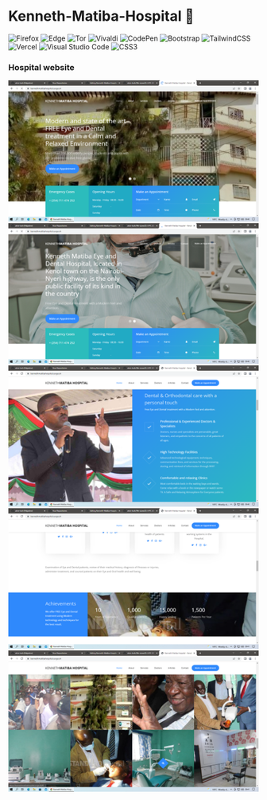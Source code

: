 # Kenneth-Matiba-Hospital 🏥
![Firefox](https://img.shields.io/badge/Firefox-FF7139?style=for-the-badge&logo=Firefox-Browser&logoColor=white) ![Edge](https://img.shields.io/badge/Edge-0078D7?style=for-the-badge&logo=Microsoft-edge&logoColor=white) ![Tor](https://img.shields.io/badge/Tor-7D4698?style=for-the-badge&logo=Tor-Browser&logoColor=white) ![Vivaldi](https://img.shields.io/badge/Vivaldi-EF3939?style=for-the-badge&logo=Vivaldi&logoColor=white) ![CodePen](https://img.shields.io/badge/Codepen-000000?style=for-the-badge&logo=codepen&logoColor=white) ![Bootstrap](https://img.shields.io/badge/bootstrap-%23563D7C.svg?style=for-the-badge&logo=bootstrap&logoColor=white) ![TailwindCSS](https://img.shields.io/badge/tailwindcss-%2338B2AC.svg?style=for-the-badge&logo=tailwind-css&logoColor=white) ![Vercel](https://img.shields.io/badge/vercel-%23000000.svg?style=for-the-badge&logo=vercel&logoColor=white) ![Visual Studio Code](https://img.shields.io/badge/Visual%20Studio%20Code-0078d7.svg?style=for-the-badge&logo=visual-studio-code&logoColor=white) ![CSS3](https://img.shields.io/badge/css3-%231572B6.svg?style=for-the-badge&logo=css3&logoColor=white)

### Hospital website

![This is an image](Screenshot%20(1).png)
![This is an image](Screenshot%20(2).png)
![This is an image](Screenshot%20(3).png)
![This is an image](Screenshot%20(4).png)
![This is an image](Screenshot%20(5).png)

